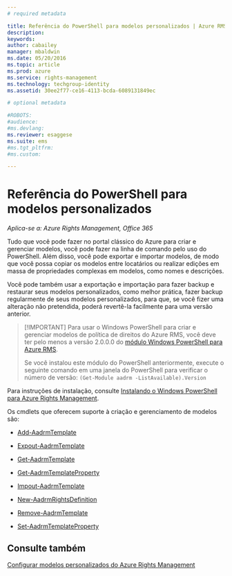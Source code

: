 ```yaml
---
# required metadata

title: Referência do PowerShell para modelos personalizados | Azure RMS
description:
keywords:
author: cabailey
manager: mbaldwin
ms.date: 05/20/2016
ms.topic: article
ms.prod: azure
ms.service: rights-management
ms.technology: techgroup-identity
ms.assetid: 30ee2f77-ce16-4113-bcda-6089131849ec

# optional metadata

#ROBOTS:
#audience:
#ms.devlang:
ms.reviewer: esaggese
ms.suite: ems
#ms.tgt_pltfrm:
#ms.custom:

---
```




# Referência do PowerShell para modelos personalizados

*Aplica-se a: Azure Rights Management, Office 365*

Tudo que você pode fazer no portal clássico do Azure para criar e gerenciar modelos, você pode fazer na linha de comando pelo uso do PowerShell. Além disso, você pode exportar e importar modelos, de modo que você possa copiar os modelos entre locatários ou realizar edições em massa de propriedades complexas em modelos, como nomes e descrições.

Você pode também usar a exportação e importação para fazer backup e restaurar seus modelos personalizados, como melhor prática, fazer backup regularmente de seus modelos personalizados, para que, se você fizer uma alteração não pretendida, poderá revertê-la facilmente para uma versão anterior.

> [!IMPORTANT] Para usar o Windows PowerShell para criar e gerenciar modelos de política de direitos do Azure RMS, você deve ter pelo menos a versão 2.0.0.0 do [módulo Windows PowerShell para Azure RMS](http://go.microsoft.com/fwlink/?LinkId=257721).
> 
> Se você instalou este módulo do PowerShell anteriormente, execute o seguinte comando em uma janela do PowerShell para verificar o número de versão: `(Get-Module aadrm -ListAvailable).Version`

Para instruções de instalação, consulte [Instalando o Windows PowerShell para Azure Rights Management](install-powershell.md).

Os cmdlets que oferecem suporte à criação e gerenciamento de modelos são:

-   [Add-AadrmTemplate](https://msdn.microsoft.com/library/azure/dn727075.aspx)

-   [Expout-AadrmTemplate](https://msdn.microsoft.com/library/azure/dn727078.aspx)

-   [Get-AadrmTemplate](https://msdn.microsoft.com/library/azure/dn727079.aspx)

-   [Get-AadrmTemplateProperty](https://msdn.microsoft.com/library/azure/dn727081.aspx)

-   [Impout-AadrmTemplate](https://msdn.microsoft.com/library/azure/dn727077.aspx)

-   [New-AadrmRightsDefinition](https://msdn.microsoft.com/library/azure/dn727080.aspx)

-   [Remove-AadrmTemplate](https://msdn.microsoft.com/library/azure/dn727082.aspx)

-   [Set-AadrmTemplateProperty](https://msdn.microsoft.com/library/azure/dn727076.aspx)



## Consulte também
[Configurar modelos personalizados do Azure Rights Management](configure-custom-templates.md)

<!--HONumber=May16_HO3-->


